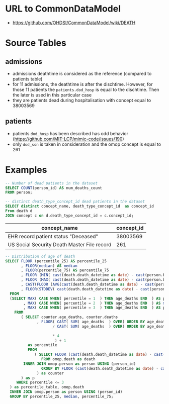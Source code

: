 # URL to CommonDataModel
- https://github.com/OHDSI/CommonDataModel/wiki/DEATH

# Source Tables

## admissions

- admissions deathtime is considered as the reference (compared to patients table)
- for 11 admissions, the deathtime is after the dischtime. However, for those 11 patients the `patients.dod_hosp` is equal to the dischtime. Then the later is used in this particular case
- they are patients dead during hospitalisation with concept equal to 38003569

## patients

- patients `dod_hosp` has been described has odd behavior (https://github.com/MIT-LCP/mimic-code/issues/190)
- only `dod_ssn` is taken in consideration and the omop concept is equal to 261

# Examples

``` sql
-- Number of dead patients in the dataset
SELECT COUNT(person_id) AS num_deaths_count
FROM person;
```

``` sql
-- distinct death_type_concept_id dead patients in the dataset
SELECT distinct concept_name, death_type_concept_id  as concept_id 
From death d 
JOIN concept c on d.death_type_concept_id = c.concept_id;
```
|                concept_name                     |       concept_id            |
|-------------------------------------------------|-----------------------------|
|   EHR record patient status "Deceased"          |              38003569       |
|   US Social Security Death Master File record   |              261            |


``` sql
-- Distribution of age of death
SELECT FLOOR (percentile_25) AS percentile_25
       , FLOOR(median) AS median
       , FLOOR(percentile_75) AS percentile_75
       , FLOOR (MIN( cast(death.death_datetime as date) - cast(person.birth_datetime as date))  / 365.242  )    AS minimum
       , FLOOR (MAX( cast(death.death_datetime as date) - cast(person.birth_datetime as date))  / 365.242  )    AS maximum
       , CAST(FLOOR (AVG(cast(death.death_datetime as date) - cast(person.birth_datetime as date))  / 365.242 ) AS INTEGER)   AS mean
       , FLOOR(STDDEV( cast(death.death_datetime as date) - cast(person.birth_datetime as date))  / 365.242  ) AS stddev
  FROM
  (SELECT MAX( CASE WHEN( percentile = 1  ) THEN age_deaths END  ) AS percentile_25
        , MAX( CASE WHEN( percentile = 2  ) THEN age_deaths END  ) AS median
        , MAX( CASE WHEN( percentile = 3  ) THEN age_deaths END  ) AS percentile_75
    FROM
       ( SELECT counter.age_deaths, counter.deaths
              , FLOOR( CAST( SUM( age_deaths  ) OVER( ORDER BY age_deaths ROWS UNBOUNDED PRECEDING  ) AS DECIMAL  )
                     / CAST( SUM( age_deaths  ) OVER( ORDER BY age_deaths ROWS BETWEEN UNBOUNDED PRECEDING
                                                                        AND UNBOUNDED FOLLOWING  )  AS DECIMAL  )
                     * 4
                      ) + 1
          as percentile
          FROM
             ( SELECT FLOOR (cast(death.death_datetime as date) - cast(person.birth_datetime as date))  / 365.242 as age_deaths, count(*) AS deaths
                FROM omop.death as death
		INNER JOIN omop.person as person USING (person_id)
                GROUP BY FLOOR (cast(death.death_datetime as date) - cast(person.birth_datetime as date))
              ) as counter
       ) as p
     WHERE percentile <= 3
  ) as percentile_table, omop.death
  INNER JOIN omop.person as person USING (person_id)
  GROUP BY percentile_25, median, percentile_75;
```
